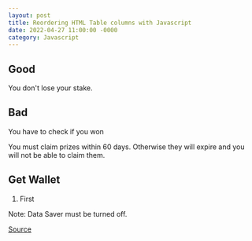 ```yaml
---
layout: post
title: Reordering HTML Table columns with Javascript
date: 2022-04-27 11:00:00 -0000
category: Javascript
---
```


## Good

You don't lose your stake.

## Bad

You have to check if you won

You must claim prizes within 60 days.
Otherwise they will expire and you will not be able to claim them.

## Get Wallet

1. First

Note: Data Saver must be turned off.

[Source](https://developer.mozilla.org/en-US/docs/Web/API/Document_Object_Model/Traversing_an_HTML_table_with_JavaScript_and_DOM_Interfaces)
